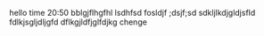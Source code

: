 hello
time 20:50
bblgjflhgfhl
lsdhfsd fosldjf
;dsjf;sd
sdkljlkdjgldjsfld
fdlkjsgljdljgfd
dflkgjldfjglfdjkg
chenge
